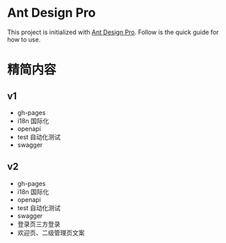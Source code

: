 # Ant Design Pro

This project is initialized with [Ant Design Pro](https://pro.ant.design). Follow is the quick guide for how to use.


# 精简内容

## v1

* gh-pages
* i18n 国际化
* openapi
* test 自动化测试
* swagger


## v2

* gh-pages
* i18n 国际化
* openapi
* test 自动化测试
* swagger
* 登录页三方登录
* 欢迎页、二级管理页文案
